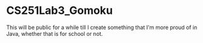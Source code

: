 # CS251Lab3_Gomoku

This will be public for a while till I create something that I'm more proud of in Java, whether that is for school or not.
